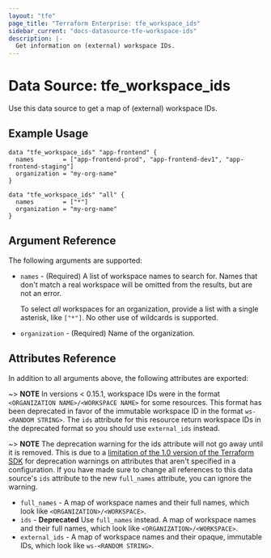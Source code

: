 ```yaml
---
layout: "tfe"
page_title: "Terraform Enterprise: tfe_workspace_ids"
sidebar_current: "docs-datasource-tfe-workspace-ids"
description: |-
  Get information on (external) workspace IDs.
---
```


# Data Source: tfe_workspace_ids

Use this data source to get a map of (external) workspace IDs.

## Example Usage

```hcl
data "tfe_workspace_ids" "app-frontend" {
  names        = ["app-frontend-prod", "app-frontend-dev1", "app-frontend-staging"]
  organization = "my-org-name"
}

data "tfe_workspace_ids" "all" {
  names        = ["*"]
  organization = "my-org-name"
}
```

## Argument Reference

The following arguments are supported:

* `names` - (Required) A list of workspace names to search for. Names that don't
  match a real workspace will be omitted from the results, but are not an error.

    To select _all_ workspaces for an organization, provide a list with a single
    asterisk, like `["*"]`. No other use of wildcards is supported.
* `organization` - (Required) Name of the organization.

## Attributes Reference

In addition to all arguments above, the following attributes are exported:

~> **NOTE** In versions < 0.15.1, workspace IDs were in the format 
`<ORGANIZATION NAME>/<WORKSPACE NAME>` for some resources. This format 
has been deprecated in favor of the immutable workspace ID in the format `ws-<RANDOM STRING>`.
The `ids` attribute for this resource return workspace IDs in the deprecated
format so you should use `external_ids` instead.

~> **NOTE** The deprecation warning for the ids attribute will not go away until it is removed. 
This is due to a [limitation of the 1.0 version of the Terraform SDK](https://github.com/hashicorp/terraform/issues/7569) for deprecation warnings on attributes that aren't specified in a configuration.
If you have made sure to change all references to this data source's `ids` attribute to the new `full_names` attribute, you can ignore the warning.  

* `full_names` - A map of workspace names and their full names, which look like `<ORGANIZATION>/<WORKSPACE>`. 
* `ids` - **Deprecated** Use `full_names` instead. A map of workspace names and their full names, which look like `<ORGANIZATION>/<WORKSPACE>`. 
* `external_ids` - A map of workspace names and their opaque, immutable IDs, which
  look like `ws-<RANDOM STRING>`.
